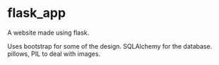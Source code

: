 # flask_app
A website made using flask. 

Uses bootstrap for some of the design.
SQLAlchemy for the database.
pillows, PIL to deal with images.

